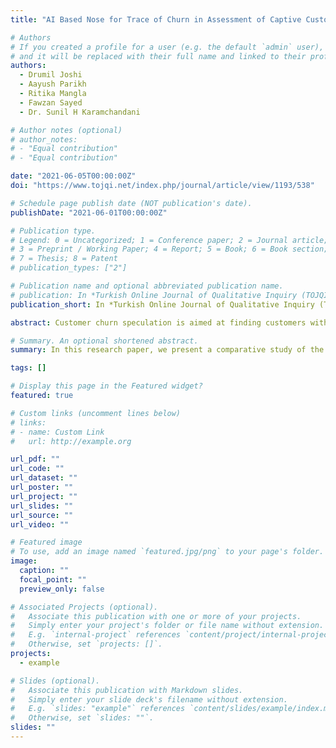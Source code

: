 ```yaml
---
title: "AI Based Nose for Trace of Churn in Assessment of Captive Customers"

# Authors
# If you created a profile for a user (e.g. the default `admin` user), write the username (folder name) here
# and it will be replaced with their full name and linked to their profile.
authors:
  - Drumil Joshi
  - Aayush Parikh
  - Ritika Mangla
  - Fawzan Sayed
  - Dr. Sunil H Karamchandani

# Author notes (optional)
# author_notes:
# - "Equal contribution"
# - "Equal contribution"

date: "2021-06-05T00:00:00Z"
doi: "https://www.tojqi.net/index.php/journal/article/view/1193/538"

# Schedule page publish date (NOT publication's date).
publishDate: "2021-06-01T00:00:00Z"

# Publication type.
# Legend: 0 = Uncategorized; 1 = Conference paper; 2 = Journal article;
# 3 = Preprint / Working Paper; 4 = Report; 5 = Book; 6 = Book section;
# 7 = Thesis; 8 = Patent
# publication_types: ["2"]

# Publication name and optional abbreviated publication name.
# publication: In *Turkish Online Journal of Qualitative Inquiry (TOJQI) Volume 12, Issue 6*
publication_short: In *Turkish Online Journal of Qualitative Inquiry (TOJQI) Volume 12, Issue 6*

abstract: Customer churn speculation is aimed at finding customers with a high potential for attraction. Predictive accuracy, Precision, and justification are the three critical elements of a churn predictive model. According to domain knowledge, the Accurate standards of the model allow us to identify the main drivers for customers to churn and develop an effective retention strategy. In this research paper, we present a comparative study of the most popular machine learning classifiers used to solve the problem of churning customers in the telecommunications sector. In the first phase of our test, all models were implemented and tested using statistical evaluative measures on the popular telecom database. In the second phase, the performance improved by boosting was studied. In order to determine the most efficient parameter combinations, we performed hyperparameter tuning for the best classifier and a wide range of parameters. The best overall classifier was XG Boost classifier after Hyperparameter tuning with an accuracy of almost 82% and Precision of 0.8.

# Summary. An optional shortened abstract.
summary: In this research paper, we present a comparative study of the most popular machine learning classifiers used to solve the problem of churning customers in the telecommunications sector. In the first phase of our test, all models were implemented and tested using statistical evaluative measures on the popular telecom database. In the second phase, the performance improved by boosting was evaluated.

tags: []

# Display this page in the Featured widget?
featured: true

# Custom links (uncomment lines below)
# links:
# - name: Custom Link
#   url: http://example.org

url_pdf: ""
url_code: ""
url_dataset: ""
url_poster: ""
url_project: ""
url_slides: ""
url_source: ""
url_video: ""

# Featured image
# To use, add an image named `featured.jpg/png` to your page's folder.
image:
  caption: ""
  focal_point: ""
  preview_only: false

# Associated Projects (optional).
#   Associate this publication with one or more of your projects.
#   Simply enter your project's folder or file name without extension.
#   E.g. `internal-project` references `content/project/internal-project/index.md`.
#   Otherwise, set `projects: []`.
projects:
  - example

# Slides (optional).
#   Associate this publication with Markdown slides.
#   Simply enter your slide deck's filename without extension.
#   E.g. `slides: "example"` references `content/slides/example/index.md`.
#   Otherwise, set `slides: ""`.
slides: ""
---
```

